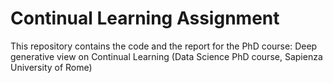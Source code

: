 # Continual Learning Assignment
This repository contains the code and the report for the PhD course: Deep generative view on Continual Learning (Data Science PhD course, Sapienza University of Rome)
